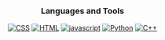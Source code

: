 <h3 align="center">Languages and Tools</h3>
<p align="center">
<a href="https://www.w3schools.com/css" target="_blank" rel="nofollow"><img alt="CSS" src="https://img.shields.io/badge/CSS3-1572B6?style=for-the-badge&logo=css3&logoColor=white" /></a>
<a href="https://www.w3.org/html" target="_blank" rel="nofollow"><img alt="HTML" src="https://img.shields.io/badge/HTML5-E34F26?style=for-the-badge&logo=html5&logoColor=white" /></a>
<a href="https://www.javascript.com/" target="_blank" rel="nofollow"><img alt="javascript" src="https://img.shields.io/badge/JavaScript-323330?style=for-the-badge&logo=javascript&logoColor=F7DF1E" /></a>
<a href="https://www.python.org" target="_blank" rel="nofollow"><img alt="Python" src="https://img.shields.io/badge/Python-3776AB?style=for-the-badge&logo=python&logoColor=white" /></a>
<a href="https://isocpp.org/" target="_blank" rel="nofollow"><img alt="C++" src="https://img.shields.io/badge/C++-%23F5792A.svg?style=for-the-badge&logo=c%2B%2B&style=social&logoColor=white" /></a>

